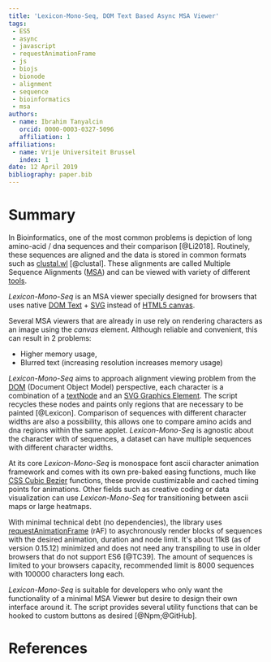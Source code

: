 ```yaml
---
title: 'Lexicon-Mono-Seq, DOM Text Based Async MSA Viewer'
tags:
 - ES5
 - async
 - javascript
 - requestAnimationFrame
 - js
 - biojs
 - bionode
 - alignment
 - sequence
 - bioinformatics
 - msa
authors:
 - name: Ibrahim Tanyalcin
   orcid: 0000-0003-0327-5096
   affiliation: 1
affiliations:
 - name: Vrije Universiteit Brussel
   index: 1
date: 12 April 2019
bibliography: paper.bib
---
```


# Summary

In Bioinformatics, one of the most common problems is depiction of long amino-acid / dna sequences and their comparison [@Li2018]. Routinely, these sequences are aligned and the data is stored in common formats such as [clustal.wl](http://www.clustal.org/download/clustalw_help.txt) [@clustal]. These alignments are called Multiple Sequence Alignments ([MSA](https://en.wikipedia.org/wiki/Multiple_sequence_alignment)) and can be viewed with variety of different [tools](https://en.wikipedia.org/wiki/List_of_alignment_visualization_software).

*Lexicon-Mono-Seq* is an MSA viewer specially designed for browsers that uses native [DOM Text](https://www.w3.org/TR/dom/#dom-node-textcontent) + [SVG](https://www.w3.org/TR/SVG11/) instead of [HTML5 canvas](https://www.w3.org/TR/2011/WD-html5-20110525/the-canvas-element.html).

Several MSA viewers that are already in use rely on rendering characters as an image using the *canvas* element. Although reliable and convenient, this can result in 2 problems: 
  - Higher memory usage,
  - Blurred text (increasing resolution increases memory usage) 

*Lexicon-Mono-Seq* aims to approach alignment viewing problem from the [DOM](https://www.w3.org/DOM/) (Document Object Model) perspective, each character is a combination of a [textNode](https://www.w3.org/TR/DOM-Level-2-Core/core.html#ID-1312295772) and an [SVG Graphics Element](https://developer.mozilla.org/en-US/docs/Web/SVG/Element#Graphics_elements). The script recycles these nodes and paints only regions that are necessary to be painted [@Lexicon]. Comparison of sequences with different character widths are also a possibility, this allows one to compare amino acids and dna regions within the same applet. *Lexicon-Mono-Seq* is agnostic about the character with of sequences, a dataset can have multiple sequences with different character widths.

At its core *Lexicon-Mono-Seq* is monospace font ascii character animation framework and comes with its own pre-baked easing functions, much like [CSS Cubic Bezier](https://developer.mozilla.org/en-US/docs/Web/CSS/timing-function) functions, these provide custimizable and cached timing points for animations. Other fields such as creative coding or data visualization can use *Lexicon-Mono-Seq* for transitioning between ascii maps or large heatmaps.

With minimal technical debt (no dependencies), the library uses [requestAnimationFrame](https://developer.mozilla.org/en-US/docs/Web/API/window/requestAnimationFrame) (rAF) to asychronously render blocks of sequences with the desired animation, duration and node limit.
It's about 11kB (as of version 0.15.12) minimized and does not need any transpiling to use in older browsers that do not support ES6 [@TC39].
The amount of sequences is limited to your browsers capacity, recommended limit is 8000 sequences with 100000 characters long each.

*Lexicon-Mono-Seq* is suitable for developers who only want the functionality of a minimal MSA Viewer but desire to design their own interface around it. The script provides several utility functions that can be hooked to custom buttons as desired [@Npm;@GitHub].

# References